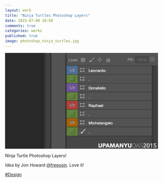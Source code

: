 ```yaml
---
layout: work
title: "Ninja Turtles Photoshop Layers"
date: 2015-07-08 20:58
comments: true
categories: works
published: true
image: photoshop_ninja_turtles.jpg
---
```

<img src="/images/works/photoshop_ninja_turtles.jpg" align="middle"/>

Ninja Turtle Photoshop Layers!

Idea by Jon Howard [@freeosin](https://twitter.com/freeosin). Love it! 

[#Design](https://www.facebook.com/hashtag/design)